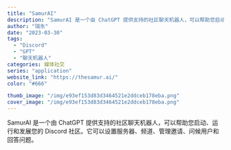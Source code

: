 ```yaml
---
title: "SamurAI"
description: "SamurAI 是一个由 ChatGPT 提供支持的社区聊天机器人，可以帮助您启动、运行和发展您的 Discord 社区"
author: "瑞东"
date: "2023-03-30"
tags:
  - "Discord"
  - "GPT"
  - "聊天机器人"
categories: 媒体社交
series: "application"
website_link: "https://thesamur.ai/"
color: "#666"

thumb_image: "/img/e93ef153d83d3464521e2ddceb178eba.png"
cover_image: "/img/e93ef153d83d3464521e2ddceb178eba.png"
---
```


SamurAI 是一个由 ChatGPT 提供支持的社区聊天机器人，可以帮助您启动、运行和发展您的 Discord 社区。它可以设置服务器、频道、管理邀请、问候用户和回答问题。